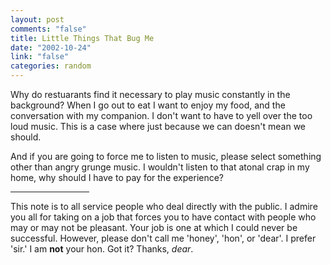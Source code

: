 ```yaml
--- 
layout: post
comments: "false"
title: Little Things That Bug Me
date: "2002-10-24"
link: "false"
categories: random
---
```

Why do restuarants find it necessary to play music constantly in the background? When I go out to eat I want to enjoy my food, and the conversation with my companion. I don't want to have to yell over the too loud music. This is a case where just because we can doesn't mean we should.

And if you are going to force me to listen to music, please select something other than angry grunge music. I wouldn't listen to that atonal crap in my home, why should I have to pay for the experience?

<hr width="25%" />This note is to all service people who deal directly with the public. I admire you all for taking on a job that forces you to have contact with people who may or may not be pleasant. Your job is one at which I could never be successful. However, please don't call me 'honey', 'hon', or 'dear'. I prefer 'sir.' I am <strong>not</strong> your hon. Got it? Thanks, <em>dear</em>.
